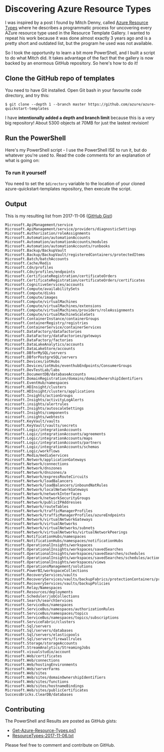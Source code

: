 # Discovering Azure Resource Types

I was inspired by a post I found by Mitch Denny, called [Azure Resource Types][mitch] where he describes a programmatic process for uncovering every AZure resource type used in the Resource Template Gallery. I wanted to repeat his work because it was done almost exactly 3 years ago and is a pretty short and outdated list, but the program he used was not available.

So I took the opportunity to learn a bit more PowerShell, and I built a script to do what Mitch did. It takes advantage of the fact that the gallery is now backed by an enormous GitHub repository. So here's how to do it!

[mitch]: http://mitchdenny.com/known-azure-resource-types/

## Clone the GitHub repo of templates

You need to have Git installed. Open Git bash in your favourite code directory, and try this:

	$ git clone --depth 1 --branch master https://github.com/azure/azure-quickstart-templates
	
I have **intentionally added a depth and branch limit** because this is a very big repository! About 5300 objects at 70MB for just the lastest revision!

## Run the PowerShell

Here's my PowerShell script - I use the PowerShell ISE to run it, but do whatever you're used to. Read the code comments for an explanation of what is going on:

<script src="https://gist.github.com/SteGriff/2d5e53b8c52acb65cc0d37768d4483de.js"></script>
	
### To run it yourself

You need to set the `$directory` variable to the location of your cloned azure-quickstart-templates repository, then execute the script.

## Output

This is my resulting list from 2017-11-06 ([GitHub Gist][resultsgist])

	Microsoft.ApiManagement/service
	Microsoft.ApiManagement/service/providers/diagnosticSettings
	Microsoft.Authorization/roleAssignments
	Microsoft.Automation/automationAccounts
	Microsoft.Automation/automationAccounts/modules
	Microsoft.Automation/automationAccounts/runbooks
	Microsoft.Backup/BackupVault
	Microsoft.Backup/BackupVault/registeredContainers/protectedItems
	Microsoft.Batch/batchAccounts
	Microsoft.Cache/Redis
	Microsoft.Cdn/profiles
	Microsoft.Cdn/profiles/endpoints
	Microsoft.CertificateRegistration/certificateOrders
	Microsoft.CertificateRegistration/certificateOrders/certificates
	Microsoft.CognitiveServices/accounts
	Microsoft.Compute/availabilitySets
	Microsoft.Compute/disks
	Microsoft.Compute/images
	Microsoft.Compute/virtualMachines
	Microsoft.Compute/virtualMachines/extensions
	Microsoft.Compute/virtualMachines/providers/roleAssignments
	Microsoft.Compute/virtualMachineScaleSets
	Microsoft.ContainerInstance/containerGroups
	Microsoft.ContainerRegistry/registries
	Microsoft.ContainerService/containerServices
	Microsoft.DataFactory/datafactories
	Microsoft.DataFactory/dataFactories/gateways
	Microsoft.DataFactory/factories
	Microsoft.DataLakeAnalytics/accounts
	Microsoft.DataLakeStore/accounts
	Microsoft.DBforMySQL/servers
	Microsoft.DBforPostgreSQL/servers
	Microsoft.Devices/iotHubs
	Microsoft.Devices/iotHubs/eventhubEndpoints/ConsumerGroups
	Microsoft.DevTestLab/labs
	Microsoft.DocumentDB/databaseAccounts
	Microsoft.DomainRegistration/domains/domainOwnershipIdentifiers
	Microsoft.EventHub/namespaces
	Microsoft.HDInsight/clusters
	Microsoft.HDInsight/clusters/applications
	Microsoft.Insights/actionGroups
	Microsoft.Insights/activityLogAlerts
	microsoft.insights/alertrules
	Microsoft.Insights/autoscaleSettings
	Microsoft.Insights/components
	microsoft.insights/webtests
	Microsoft.KeyVault/vaults
	Microsoft.KeyVault/vaults/secrets
	Microsoft.Logic/integrationAccounts
	Microsoft.Logic/integrationAccounts/agreements
	Microsoft.Logic/integrationAccounts/maps
	Microsoft.Logic/integrationAccounts/partners
	Microsoft.Logic/integrationAccounts/schemas
	Microsoft.Logic/workflows
	Microsoft.Media/mediaServices
	Microsoft.Network/applicationGateways
	Microsoft.Network/connections
	Microsoft.Network/dnszones
	Microsoft.Network/dnszones/a
	Microsoft.Network/expressRouteCircuits
	Microsoft.Network/loadBalancers
	Microsoft.Network/loadBalancers/inboundNatRules
	Microsoft.Network/localNetworkGateways
	Microsoft.Network/networkInterfaces
	Microsoft.Network/networkSecurityGroups
	Microsoft.Network/publicIPAddresses
	Microsoft.Network/routeTables
	Microsoft.Network/trafficManagerProfiles
	Microsoft.Network/trafficManagerProfiles/azureEndpoints
	Microsoft.Network/virtualNetworkGateways
	Microsoft.Network/virtualNetworks
	Microsoft.Network/virtualNetworks/subnets
	Microsoft.Network/virtualNetworks/virtualNetworkPeerings
	Microsoft.NotificationHubs/namespaces
	Microsoft.NotificationHubs/namespaces/notificationHubs
	Microsoft.OperationalInsights/workspaces
	Microsoft.OperationalInsights/workspaces/savedSearches
	Microsoft.OperationalInsights/workspaces/savedSearches/schedules
	Microsoft.OperationalInsights/workspaces/savedSearches/schedules/actions
	Microsoft.OperationalInsights/workspaces/views
	Microsoft.OperationsManagement/solutions
	Microsoft.PowerBI/workspaceCollections
	Microsoft.RecoveryServices/vaults
	Microsoft.RecoveryServices/vaults/backupFabrics/protectionContainers/protectedItems
	Microsoft.RecoveryServices/vaults/backupPolicies
	Microsoft.Relay/Namespaces
	Microsoft.Resources/deployments
	Microsoft.Scheduler/jobCollections
	Microsoft.Search/searchServices
	Microsoft.ServiceBus/namespaces
	Microsoft.ServiceBus/namespaces/authorizationRules
	Microsoft.ServiceBus/namespaces/topics
	Microsoft.ServiceBus/namespaces/topics/subscriptions
	Microsoft.ServiceFabric/clusters
	Microsoft.Sql/servers
	Microsoft.Sql/servers/databases
	Microsoft.Sql/servers/elasticpools
	Microsoft.Sql/servers/firewallrules
	Microsoft.Storage/storageAccounts
	Microsoft.StreamAnalytics/StreamingJobs
	microsoft.visualstudio/account
	Microsoft.Web/certificates
	Microsoft.Web/connections
	Microsoft.Web/hostingEnvironments
	Microsoft.Web/serverFarms
	Microsoft.Web/sites
	Microsoft.Web/sites/domainOwnershipIdentifiers
	Microsoft.Web/sites/functions
	Microsoft.Web/sites/hostnameBindings
	Microsoft.Web/sites/publicCertificates
	SuccessBricks.ClearDB/databases
	
## Contributing

The PowerShell and Results are posted as GitHub gists:

 * [Get-Azure-Resource-Types.ps1][scriptgist]
 * [ResourceTypes-2017-11-06.txt][resultsgist]

Please feel free to comment and contribute on GitHub.
 
[scriptgist]: https://gist.github.com/SteGriff/2d5e53b8c52acb65cc0d37768d4483de
[resultsgist]: https://gist.github.com/SteGriff/e66fefe9f16356db1e884deaf97ac076